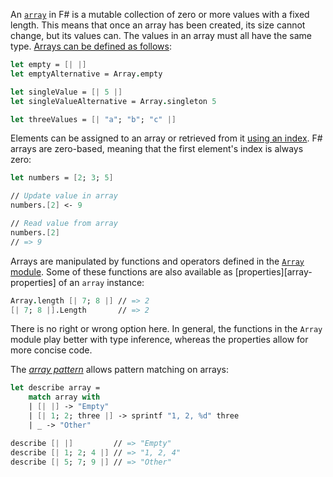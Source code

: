 An [`array`][arrays] in F# is a mutable collection of zero or more values with a fixed length. This means that once an array has been created, its size cannot change, but its values can. The values in an array must all have the same type. [Arrays can be defined as follows][creating-arrays]:

```fsharp
let empty = [| |]
let emptyAlternative = Array.empty

let singleValue = [| 5 |]
let singleValueAlternative = Array.singleton 5

let threeValues = [| "a"; "b"; "c" |]
```

Elements can be assigned to an array or retrieved from it [using an index][array-indexer]. F# arrays are zero-based, meaning that the first element's index is always zero:

```fsharp
let numbers = [2; 3; 5]

// Update value in array
numbers.[2] <- 9

// Read value from array
numbers.[2]
// => 9
```

Arrays are manipulated by functions and operators defined in the [`Array` module][array-module]. Some of these functions are also available as [properties][array-properties] of an `array` instance:

```fsharp
Array.length [| 7; 8 |] // => 2
[| 7; 8 |].Length       // => 2
```

There is no right or wrong option here. In general, the functions in the `Array` module play better with type inference, whereas the properties allow for more concise code.

The [_array pattern_][array-pattern] allows pattern matching on arrays:

```fsharp
let describe array =
    match array with
    | [| |] -> "Empty"
    | [| 1; 2; three |] -> sprintf "1, 2, %d" three
    | _ -> "Other"

describe [| |]         // => "Empty"
describe [| 1; 2; 4 |] // => "1, 2, 4"
describe [| 5; 7; 9 |] // => "Other"
```

[arrays]: https://docs.microsoft.com/en-us/dotnet/fsharp/language-reference/arrays
[creating-arrays]: https://docs.microsoft.com/en-us/dotnet/fsharp/language-reference/arrays#creating-arrays
[array-indexer]: https://docs.microsoft.com/en-us/dotnet/fsharp/language-reference/arrays#accessing-elements
[array-pattern]: https://docs.microsoft.com/en-us/dotnet/fsharp/language-reference/pattern-matching#array-pattern
[array-module]: https://msdn.microsoft.com/visualfsharpdocs/conceptual/collections.array-module-%5bfsharp%5d
[array-members]: https://docs.microsoft.com/en-us/dotnet/api/system.array?view=netcore-3.1
